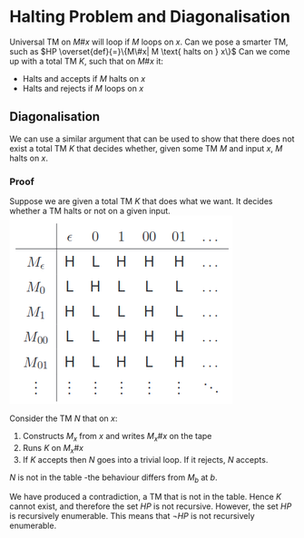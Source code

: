 # Halting Problem and Diagonalisation

Universal TM on $M\#x$ will loop if $M$ loops on $x$.
Can we pose a smarter TM, such as $HP \overset{def}{=}\{M\#x| M \text{ halts on } x\}$
Can we come up with a total TM $K$, such that on $M\#x$ it:

* Halts and accepts if $M$ halts on $x$ 
* Halts and rejects if $M$ loops on $x$

## Diagonalisation

We can use a similar argument that can be used to show that there does not exist a total TM $K$ that decides whether, given some TM $M$ and input $x$, $M$ halts on $x$.

### Proof

Suppose we are given a total TM $K$ that does what we want. It decides whether a TM halts or not on a given input.
![](utm2.png)

Consider the TM $N$ that on $x$:

1. Constructs $M_x$ from $x$ and writes $M_x\#x$ on the tape
2. Runs $K$ on $M_x\#x$
3. If $K$ accepts then $N$ goes into a trivial loop. If it rejects, $N$ accepts.

$N$ is not in the table -the behaviour differs from $M_b$ at $b$.

We have produced a contradiction, a TM that is not in the table. Hence $K$ cannot exist, and therefore the set $HP$ is not recursive.  However, the set $HP$ is recursively enumerable.
This means that $¬HP$ is not recursively enumerable.